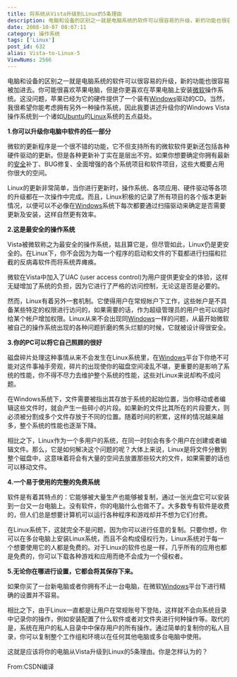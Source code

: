 ```yaml
---
title: 将系统从Vista升级到Linux的5条理由
description: 电脑和设备的区别之一就是电脑系统的软件可以很容易的升级，新的功能也很容易被加进去。你可能很喜欢苹果电脑，但是你更喜欢在苹果电脑上安装微软操作系统。这没问题，苹果已经为它的硬件提供了一个装有Windows驱动的CD。当然，我很希望你能考虑拥有另外一种操作系统，因此我要讲述升级你的WindowsVista操作系统到一个诸如Ubuntu的Linux系统的五点益处。
date: 2008-10-07 08:07:11
category: 操作系统
tags: ['Linux']
post_id: 632
alias: Vista-to-Linux-5
ViewNums: 2566
---
```


电脑和设备的区别之一就是电脑系统的软件可以很容易的升级，新的功能也很容易被加进去。你可能很喜欢苹果电脑，但是你更喜欢在苹果电脑上安装[微软](/tags/%E5%BE%AE%E8%BD%AF)操作系统。这没问题，苹果已经为它的硬件提供了一个装有[Windows](/blog/deepin-litexp-windows-xp-sp3-v62)驱动的CD。当然，我很希望你能考虑拥有另外一种操作系统，因此我要讲述升级你的Windows Vista操作系统到一个诸如[Ubuntu](/blog/ubuntu-810-beta)的[Linux](/tags/Linux)系统的五点益处。

**1.你可以升级你电脑中软件的任一部分**

微软的更新程序是一个很不错的功能，它不但支持所有的微软软件更新还包括各种硬件驱动的更新。但是各种更新补丁实在是层出不穷。如果你想要确定你拥有最新的[安全](/tags/%E5%AE%89%E5%85%A8)补丁、BUG修复、全面增强的各个系统项目和软件项目，这些大概要占用你很大的空间。

Linux的更新非常简单，当你进行更新时，操作系统、各项应用、硬件驱动等各项的升级都在一次操作中完成。而且，Linux积极的记录了所有项目的各个版本更新情况，以便可以不必像在[Windows](/blog/deepin-ghost-xp-sp3-v90-iso)系统下每次都要通过扫描驱动来确定是否需要更新及安装，这样自然更有效率。

**2.这是最安全的操作系统**

Vista被微软称之为最安全的操作系统，姑且算它是，但尽管如此，Linux仍是更安全的。在Linux下，你不会因为为每一个程序的启动和文件的下载都进行扫描和拦截的反病毒软件而将系统弄瘫痪。

微软在Vista中加入了UAC (user access control)为用户提供更安全的体验，这样无疑增加了系统的负担，因为它进行了严格的访问控制，无论这是否是必要的。

然而，Linux有着另外一套机制。它使得用户在常规帐户下工作，这些帐户是不具备某些特定的权限进行访问的，如果需要的话，作为超级管理员的用户也可以临时给某个帐户增加权限。Linux从来不会出现同[Windows](/blog/windows-server-2008-x86-dvd-chs)一样的问题，从最开始微软被自己的操作系统出现的各种问题折磨的焦头烂额的时候，它就被设计得很安全。

**3.你的PC可以将它自己照顾的很好**

磁盘碎片处理这种事情从来不会发生在Linux系统里，在[Windows](/blog/windows-server-2008-data-ent-sta-x64-chs)平台下你绝不可能对这件事袖手旁观，碎片的出现使你的磁盘空间凌乱不堪，更重要的是影响了系统的性能，你不得不尽力去维护整个系统的性能，这些对Linux来说却构不成问题。

在Windows系统下，文件需要被指出其存放于系统的起始位置，当你移动或者编辑这些文件时，就会产生一些碎小的片段。如果新的文件比其所在的片段要大，则必须被分割成多个文件存放于不同的位置。随着时间的积累，这样的情况越来越多，整个系统的性能也逐渐下降。

相比之下，Linux作为一个多用户的系统，在同一时刻会有多个用户在创建或者编辑文件。那么，它是如何解决这个问题的呢？大体上来说，Linux是将文件分散到整个磁盘中，这意味着将会有大量的空间去放置那些较大的文件，如果需要的话也可以移动文件。

**4.一个易于使用的完整的免费系统**

软件是有着其特点的：它能够被大量生产也能够被复制，通过一张光盘它可以安装到一台又一台电脑上。没有软件，你的电脑什么也做不了。大多数专有软件是收费的，但人们总是想要计算机可以运行各种程序和游戏却并不想为它们付费。

在Linux系统下，这就完全不是问题，因为你可以进行任意的复制。只要你想，你可以在多台电脑上安装Linux系统，而且不会构成侵权行为，Linux系统对于每一个想要使用它的人都是免费的。对于Linux的软件也是一样，几乎所有的应用也都是免费的，你可以下载各种游戏和应用而绝不会成为一个侵权者。

**5.无论你在哪进行设置，它都会将其保存下来。**

如果你买了一台新电脑或者你拥有不止一台电脑，在微软[Windows](/tags/Windows)平台下进行精确的设置并不容易。

相比之下，由于Linux一直都是让用户在常规账号下登陆，这样就不会向系统目录中记录你的操作，例如安装配置了什么软件或者对文件夹进行何种操作等。取代的是，系统在用户的私人目录中中保存用户的所有操作。通过简单的复制你的私人目录，你可以复制整个工作组和环境以在任何其他电脑或多台电脑中使用。

这就是应该将你的电脑从Vista升级到Linux的5条理由。你是怎样认为的？

From:CSDN编译

